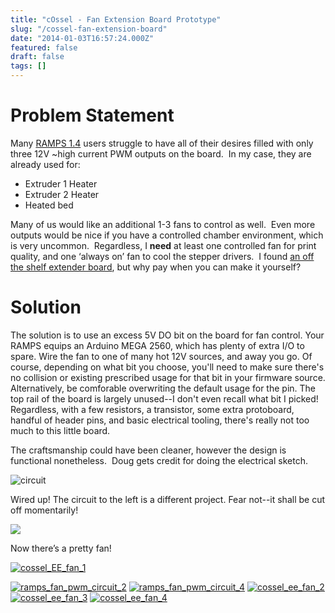 ```yaml
---
title: "cOssel - Fan Extension Board Prototype"
slug: "/cossel-fan-extension-board"
date: "2014-01-03T16:57:24.000Z"
featured: false
draft: false
tags: []
---
```


# Problem Statement

Many [RAMPS 1.4](http://reprap.org/wiki/RAMPS_1.4) users struggle to have all of
their desires filled with only three 12V ~high current PWM outputs on the board.
 In my case, they are already used for:

- Extruder 1 Heater
- Extruder 2 Heater
- Heated bed

Many of us would like an additional 1-3 fans to control as well.  Even more
outputs would be nice if you have a controlled chamber environment, which is
very uncommon.  Regardless, I **need** at least one controlled fan for print
quality, and one ‘always on’ fan to cool the stepper drivers.  I found
[an off the shelf extender board](http://www.reprapdiscount.com/electronics/25-reprap-ramps-14-fan-extender.html "this"),
but why pay when you can make it yourself?

# Solution

The solution is to use an excess 5V DO bit on the board for fan control. Your
RAMPS equips an Arduino MEGA 2560, which has plenty of extra I/O to spare. Wire
the fan to one of many hot 12V sources, and away you go. Of course, depending on
what bit you choose, you'll need to make sure there's no collision or existing
prescribed usage for that bit in your firmware source. Alternatively, be
comforable overwriting the default usage for the pin. The top rail of the board
is largely unused--I don't even recall what bit I picked! Regardless, with a few
resistors, a transistor, some extra protoboard, handful of header pins, and
basic electrical tooling, there's really not too much to this little board.

The craftsmanship could have been cleaner, however the design is functional
nonetheless.  Doug gets credit for doing the electrical sketch.

![circuit](./images/circuit.jpeg)

Wired up! The circuit to the left is a different project. Fear not--it shall be
cut off momentarily!

![](./images/ramps_fan_pwm_circuit_1.jpg)

Now there’s a pretty fan!

[![cossel_EE_fan_1](./images/cossel_EE_fan_1.jpg)](./images/cossel_EE_fan_1.jpg)

[![ramps_fan_pwm_circuit_2](./images/ramps_fan_pwm_circuit_2.jpg)](./images/ramps_fan_pwm_circuit_2.jpg)
[![ramps_fan_pwm_circuit_4](./images/ramps_fan_pwm_circuit_4.jpg)](./images/ramps_fan_pwm_circuit_4.jpg)
[![cossel_ee_fan_2](./images/cossel_ee_fan_2.jpg)](./images/cossel_ee_fan_2.jpg)
[![cossel_ee_fan_3](./images/cossel_ee_fan_3.jpg)](./images/cossel_ee_fan_3.jpg)
[![cossel_ee_fan_4](./images/cossel_ee_fan_4.jpg)](./images/cossel_ee_fan_4.jpg)
